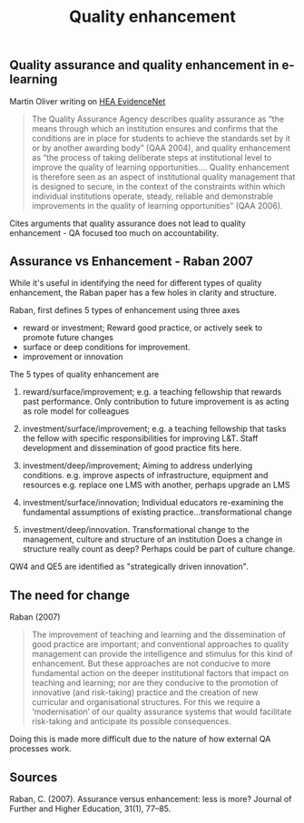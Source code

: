 ﻿---
title: Quality enhancement
---
## Quality assurance and quality enhancement in e-learning

Martin Oliver writing on [HEA EvidenceNet](http://evidencenet.pbworks.com/w/page/19383515/%3Cspan%20class=)

> The Quality Assurance Agency describes quality assurance as  “the means through which an institution ensures and confirms that the conditions are in place for students to achieve the standards set by it or by another awarding body” (QAA 2004), and quality enhancement as “the process of taking deliberate steps at institutional level to improve the quality of learning opportunities.... Quality enhancement is therefore seen as an aspect of institutional quality management that is designed to secure, in the context of the constraints within which individual institutions operate, steady, reliable and demonstrable improvements in the quality of learning opportunities”  (QAA 2006).

Cites arguments that quality assurance does not lead to quality enhancement - QA focused too much on accountability.

## Assurance vs Enhancement - Raban 2007

While it's useful in identifying the need for different types of quality enhancement, the Raban paper has a few holes in clarity and structure.

Raban, first defines 5 types of enhancement using three axes

- reward or investment;
  Reward good practice, or actively seek to promote future changes
- surface or deep conditions for improvement.
- improvement or innovation

The 5 types of quality enhancement are

1. reward/surface/improvement;
   e.g. a teaching fellowship that rewards past performance. Only contribution to future improvement is as acting as role model for colleagues

2. investment/surface/improvement;
   e.g. a teaching fellowship that tasks the fellow with specific responsibilities for improving L&T. Staff development and dissemination of good practice fits here.

3. investment/deep/improvement;
   Aiming to address underlying conditions. e.g. improve aspects of infrastructure, equipment and resources e.g. replace one LMS with another, perhaps upgrade an LMS

4. investment/surface/innovation;
   Individual educators re-examining the fundamental assumptions of existing practice...transformational change

5. investment/deep/innovation.
   Transformational change to the management, culture and structure of an institution Does a change in structure really count as deep? Perhaps could be part of culture change.

QW4 and QE5 are identified as "strategically driven innovation".  

## The need for change

Raban (2007)
> The improvement of teaching and learning and the dissemination of good practice are important; and conventional approaches to quality management can provide the intelligence and stimulus for this kind of enhancement. But these approaches are not conducive to more fundamental action on the deeper institutional factors that impact on teaching and learning; nor are they conducive to the promotion of innovative (and risk-taking) practice and the creation of new curricular and organisational structures. For this we require a ‘modernisation’ of our quality assurance systems that would facilitate risk-taking and anticipate its possible consequences.

Doing this is made more difficult due to the nature of how external QA processes work.

## Sources

Raban, C. (2007). Assurance versus enhancement: less is more? Journal of Further and Higher Education, 31(1), 77–85.